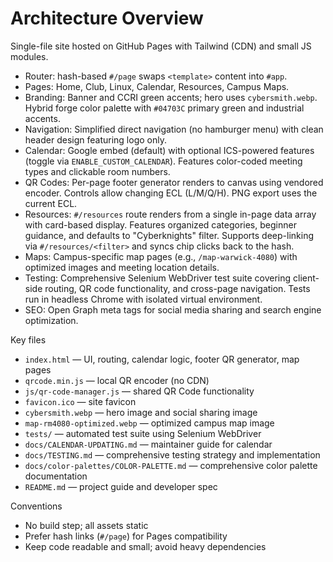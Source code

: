 # Architecture Overview

Single-file site hosted on GitHub Pages with Tailwind (CDN) and small JS modules.

- Router: hash-based `#/page` swaps `<template>` content into `#app`.
- Pages: Home, Club, Linux, Calendar, Resources, Campus Maps.
- Branding: Banner and CCRI green accents; hero uses `cybersmith.webp`. Hybrid forge color palette with `#04703C` primary green and industrial accents.
- Navigation: Simplified direct navigation (no hamburger menu) with clean header design featuring logo only.
- Calendar: Google embed (default) with optional ICS-powered features (toggle via `ENABLE_CUSTOM_CALENDAR`). Features color-coded meeting types and clickable room numbers.
- QR Codes: Per-page footer generator renders to canvas using vendored encoder. Controls allow changing ECL (L/M/Q/H). PNG export uses the current ECL.
- Resources: `#/resources` route renders from a single in-page data array with card-based display. Features organized categories, beginner guidance, and defaults to "Cyberknights" filter. Supports deep-linking via `#/resources/<filter>` and syncs chip clicks back to the hash.
- Maps: Campus-specific map pages (e.g., `/map-warwick-4080`) with optimized images and meeting location details.
- Testing: Comprehensive Selenium WebDriver test suite covering client-side routing, QR code functionality, and cross-page navigation. Tests run in headless Chrome with isolated virtual environment.
- SEO: Open Graph meta tags for social media sharing and search engine optimization.

Key files
- `index.html` — UI, routing, calendar logic, footer QR generator, map pages
- `qrcode.min.js` — local QR encoder (no CDN)
- `js/qr-code-manager.js` — shared QR Code functionality
- `favicon.ico` — site favicon
- `cybersmith.webp` — hero image and social sharing image
- `map-rm4080-optimized.webp` — optimized campus map image
- `tests/` — automated test suite using Selenium WebDriver
- `docs/CALENDAR-UPDATING.md` — maintainer guide for calendar
- `docs/TESTING.md` — comprehensive testing strategy and implementation
- `docs/color-palettes/COLOR-PALETTE.md` — comprehensive color palette documentation
- `README.md` — project guide and developer spec

Conventions
- No build step; all assets static
- Prefer hash links (`#/page`) for Pages compatibility
- Keep code readable and small; avoid heavy dependencies
